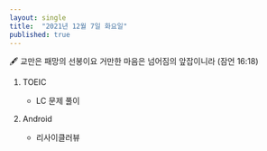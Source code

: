```yaml
---
layout: single
title:  "2021년 12월 7일 화요일"
published: true
---
```


🖋️ 교만은 패망의 선봉이요 거만한 마음은 넘어짐의 앞잡이니라 (잠언 16:18)



1. TOEIC
   - LC 문제 풀이



2. Android
   - 리사이클러뷰

